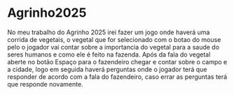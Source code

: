 # Agrinho2025

No meu trabalho do Agrinho 2025 irei fazer um jogo onde haverá uma corrida de vegetais, o vegetal que for selecionado com o botao do mouse pelo o jogador vai contar sobre a importancia do vegetal para a saude do seres humanos e como ele é feito na fazenda. Após da fala do vegetal aberte no botão Espaço para o fazendeiro chegar e contar sobre o campo e a cidade, logo em seguida haverá perguntas onde o jogador terá que responder de acordo com a fala do fazendeiro, caso errar as perguntas terá que responde novamente.
